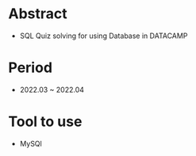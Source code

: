 # Abstract
- SQL Quiz solving for using Database in DATACAMP

# Period
- 2022.03 ~ 2022.04

# Tool to use
- MySQl


 
